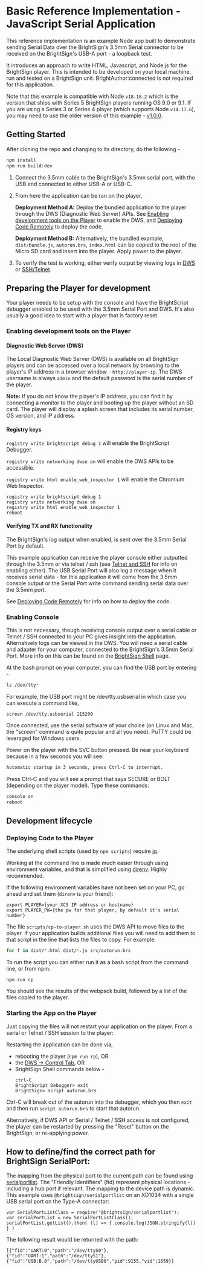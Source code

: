 # Basic Reference Implementation - JavaScript Serial Application

This reference implementation is an example Node app built to demonstrate sending Serial Data over the BrightSign's 3.5mm Serial connector to be received on the BrightSign's USB-A port - a loopback test.

It introduces an approach to write HTML, Javascript, and Node.js for the BrightSign player. This is intended to be developed on your local machine, run and tested on a BrightSign unit. BrightAuthor:connected is not required for this application.

Note that this example is compatible with Node `v18.18.2` which is the version that ships with Series 5 BrightSign players running OS 9.0 or 9.1. If you are using a Series 3 or Series 4 player (which supports Node `v14.17.6`), you may need to use the older version of this example - [v1.0.0](https://github.com/brightsign/bs-node-serialport/releases/tag/v1.0.0).

## Getting Started

After cloning the repo and changing to its directory, do the following -

```bash
npm install
npm run build:dev
```

1. Connect the 3.5mm cable to the BrightSign's 3.5mm serial port, with the USB end connected to either USB-A or USB-C. 
2. From here the application can be ran on the player,

    **Deployment Method A:** Deploy the bundled application to the player through the DWS (Diagnostic Web Server) APIs. See [Enabling development tools on the Player](#enabling-development-tools-on-the-player) to enable the DWS, and [Deploying Code Remotely](#deploying-code-to-the-player) to deploy the code. 

    **Deployment Method B:** Alternatively, the bundled example, `dist/bundle.js`, `autorun.brs`, `index.html` can be copied to the root of the Micro SD card and insert into the player. Apply power to the player. 

3. To verify the test is working, either verify output by viewing logs in [DWS](#diagnostic-web-server-dws) or [SSH/Telnet](#verifying-tx-and-rx-functionality). 

## Preparing the Player for development

Your player needs to be setup with the console and have the BrightScript debugger enabled to be used with the 3.5mm Serial Port and DWS. It's also usually a good idea to start with a player that is factory reset.

### Enabling development tools on the Player

#### Diagnostic Web Server (DWS)

The Local Diagnostic Web Server (DWS) is available on all BrightSign players and can be accessed over a local network by browsing to the player's IP address in a browser window - `http://player-ip`. The DWS username is always `admin` and the default password is the serial number of the player.

**Note:** If you do not know the player's IP address, you can find it by connecting a monitor to the player and booting up the player without an SD card. The player will display a splash screen that includes its serial number, OS version, and IP address.

#### Registry keys

`registry write brightscript debug 1` will enable the BrightScript Debugger.

`registry write networking dwse on` will enable the DWS APIs to be accessible.

`registry write html enable_web_inspector 1` will enable the Chromium Web Inspector.

```
registry write brightscript debug 1
registry write networking dwse on
registry write html enable_web_inspector 1
reboot
```

#### Verifying TX and RX functionality

The BrightSign's log output when enabled, is sent over the 3.5mm Serial Port by default. 

This example application can receive the player console either outputted through the 3.5mm or via telnet / ssh (see [Telnet and SSH](https://docs.brightsign.biz/advanced/telnet-and-ssh) for info on enabling either). The USB Serial Port will also log a message when it receives serial data -  for this application it will come from the 3.5mm console output or the Serial Port write command sending serial data over the 3.5mm port. 

See [Deploying Code Remotely](#deploying-code-to-the-player) for info on how to deploy the code. 

### Enabling Console

This is not necessary, though receiving console output over a serial cable or Telnet / SSH connected to your PC gives insight into the application. Alternatively logs can be viewed in the DWS. You will need a serial cable and adapter for your computer, connected to the BrightSign's 3.5mm Serial Port. More info on this can be found on the [BrightSign Shell](https://docs.brightsign.biz/developers/brightsign-shell) page.

At the bash prompt on your computer, you can find the USB port by entering -
```bash
ls /dev/tty*
```

For example, the USB port might be /dev/tty.usbserial in which case you can execute a command like,
```
screen /dev/tty.usbserial 115200 
```

Once connected, use the serial software of your choice (on Linux and Mac, the "screen" command is quite popular and all you need). PuTTY could be leveraged for Windows users.

Power on the player with the SVC button pressed. Be near your keyboard because in a few seconds you will see:

```bash
Automatic startup in 3 seconds, press Ctrl-C to interrupt.
```

Press Ctrl-C and you will see a prompt that says SECURE or BOLT (depending on the player model). Type these commands:

```bash
console on
reboot
```

## Development lifecycle

### Deploying Code to the Player

The underlying shell scripts (used by `npm scripts`) require [jq](https://stedolan.github.io/jq/download/). 

Working at the command line is made much easier through using environment variables, and that is simplified using [direnv](https://direnv.net/docs/installation.html). Highly recommended.

If the following environment variables have not been set on your PC, go ahead and set them (`direnv` is your friend):

```
export PLAYER={your XC5 IP address or hostname}
export PLAYER_PW={the pw for that player, by default it's serial number}
```

The file `scripts/cp-to-player.sh` uses the DWS API to move files to the player. If your application builds additional files you will need to add them to that script in the line that lists the files to copy. For example:

```bash
for f in dist/*.html dist/*.js src/autorun.brs
```

To run the script you can either run it as a bash script from the command line, or from npm:

```
npm run cp
```

You should see the results of the webpack build, followed by a list of the files copied to the player.

### Starting the App on the Player

Just copying the files will not restart your application on the player. From a serial or Telnet / SSH session to the player:

Restarting the application can be done via, 
* rebooting the player (`npm run rp`), OR
* the [DWS -> Control Tab](https://docs.brightsign.biz/advanced/diagnostic-web-server-dws#L5wO3), OR
* BrightSign Shell commands below -
  ```
  ctrl-C
  BrightScript Debugger> exit
  BrightSign> script autorun.brs
  ```

Ctrl-C will break out of the autorun into the debugger, which you then `exit` and then run `script autorun.brs`  to start that autorun.

Alternatively, if DWS API or Serial / Telnet / SSH access is not configured, the player can be restarted by pressing the "Reset" button on the BrightSign, or re-applying power.

## How to define/find the correct path for BrightSign SerialPort:

The mapping from the physical port to the current path can be found using [serialportlist](https://docs.brightsign.biz/developers/serialportlist).
The "Friendly Identifiers" (fid) represent physical locations - including a hub port if relevant. The mapping to the device path is dynamic.
This example uses `@brightsign/serialportlist` on an XD1034 with a single USB serial port on the Type-A connector:

```
var SerialPortListClass = require("@brightsign/serialportlist");
var serialPortList = new SerialPortListClass();
serialPortList.getList().then( (l) => { console.log(JSON.stringify(l)) } )
```
  

The following result would be returned with the path:

```
[{"fid":"UART:0","path":"/dev/ttyS0"},{"fid":"UART:1","path":"/dev/ttyS1"},{"fid":"USB:B.0","path":"/dev/ttyUSB0","pid":9155,"vid":1659}]
```
